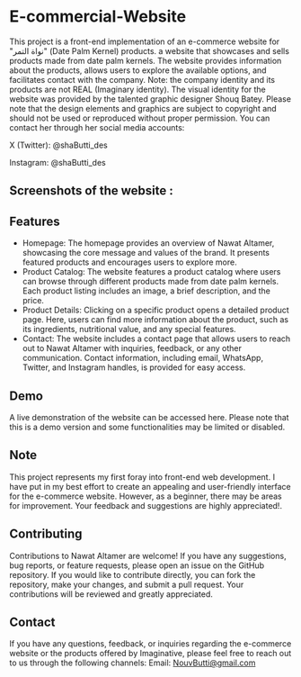 # E-commercial-Website
This project is a front-end implementation of an e-commerce website for "نواة التمر" (Date Palm Kernel) products. 
a website that showcases and sells products made from date palm kernels. 
The website provides information about the products, allows users to explore the available options, and facilitates contact with the company.
Note: the company identity and its products are not REAL (Imaginary identity). 
The visual identity for the website was provided by the talented graphic designer Shouq Batey.
Please note that the design elements and graphics are subject to copyright and should not be used or reproduced without proper permission.
You can contact her through her social media accounts:

X (Twitter): @shaButti_des

Instagram: @shaButti_des

## Screenshots of the website : 


## Features
- Homepage: The homepage provides an overview of Nawat Altamer, showcasing the core message and values of the brand. It presents featured products and encourages users to explore more.
- Product Catalog: The website features a product catalog where users can browse through different products made from date palm kernels. Each product listing includes an image, a brief description, and the price.
- Product Details: Clicking on a specific product opens a detailed product page. Here, users can find more information about the product, such as its ingredients, nutritional value, and any special features.
- Contact: The website includes a contact page that allows users to reach out to Nawat Altamer with inquiries, feedback, or any other communication. Contact information, including email, WhatsApp, Twitter, and Instagram handles, is provided for easy access.
## Demo
A live demonstration of the website can be accessed here. Please note that this is a demo version and some functionalities may be limited or disabled.

## Note
This project represents my first foray into front-end web development. I have put in my best effort to create an appealing and user-friendly interface for the e-commerce website. However, as a beginner, there may be areas for improvement. Your feedback and suggestions are highly appreciated!. 

## Contributing
Contributions to Nawat Altamer are welcome! If you have any suggestions, bug reports, or feature requests, please open an issue on the GitHub repository.
If you would like to contribute directly, you can fork the repository, make your changes, and submit a pull request. Your contributions will be reviewed and greatly appreciated.


## Contact
If you have any questions, feedback, or inquiries regarding the e-commerce website or the products offered by Imaginative, please feel free to reach out to us through the following channels:
Email: NouvButti@gmail.com

